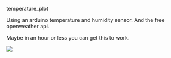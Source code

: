 temperature_plot

Using an arduino temperature and humidity sensor.
And the free openweather api.

Maybe in an hour or less you can get this to work.

![](https://innotrade24.com/index.php/s/69q3JeDxf9fNXbC)
